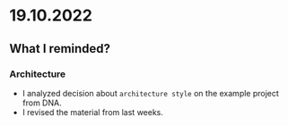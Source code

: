 # 19.10.2022

## What I reminded?

### Architecture

- I analyzed decision about `architecture style` on the example project from DNA.
- I revised the material from last weeks.
